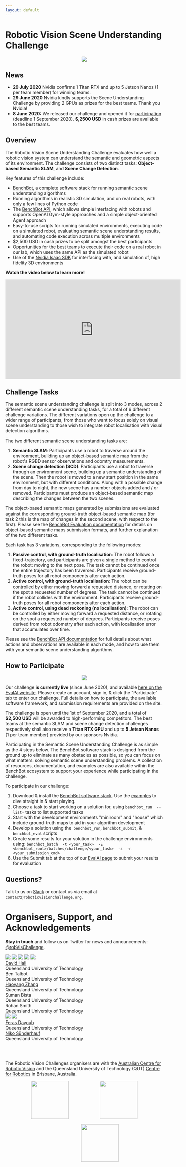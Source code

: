 ```yaml
---
layout: default
---
```

<script src="https://cdnjs.cloudflare.com/ajax/libs/mathjax/2.7.0/MathJax.js?config=TeX-AMS-MML_HTMLorMML" type="text/javascript"></script>


# Robotic Vision Scene Understanding Challenge


<center>
<img src="assets/img/challenge_hero_image_small.jpg">
</center>

## News
 * **29 July 2020** Nvidia confirms 1 Titan RTX and up to 5 Jetson Nanos (1 per team member) for winning teams. 
 * **29 June 2020** Nvidia kindly supports the Scene Understanding Challenge by providing 2 GPUs as prizes for the best teams. Thank you Nvidia!
 * **8 June 2020:** We released our challenge and opened it for [participation](https://evalai.cloudcv.org/web/challenges/challenge-page/625/overview) (deadline 1 September 2020). **$,2500 USD** in cash prizes are available to the best teams.

## Overview
The Robotic Vision Scene Understanding Challenge evaluates how well a robotic vision system can understand the semantic and geometric aspects of its environment.
The challenge consists of two distinct tasks: **Object-based Semantic SLAM**, and **Scene Change Detection**.


Key features of this challenge include:

* [BenchBot](https://github.com/roboticvisionorg/benchbot), a complete software stack for running semantic scene understanding algorithms
* Running algorithms in realistic 3D simulation, and on real robots, with only a few lines of Python code
* The [BenchBot API](https://github.com/roboticvisionorg/benchbot_api), which allows simple interfacing with robots and supports OpenAI Gym-style approaches and a simple object-oriented Agent approach
* Easy-to-use scripts for running simulated environments, executing code on a simulated robot, evaluating semantic scene understanding results, and automating code execution across multiple environments
* $2,500 USD in cash prizes to be split amongst the best participants
* Opportunities for the best teams to execute their code on a real robot in our lab, which uses the same API as the simulated robot
* Use of the [Nvidia Isaac SDK](https://developer.nvidia.com/isaac-sdk) for interfacing with, and simulation of, high fidelity 3D environments


**Watch the video below to learn more!**
<center>
<iframe width="560" height="315" src="https://www.youtube.com/embed/jQPkV29KFvI" frameborder="0" allow="accelerometer; autoplay; encrypted-media; gyroscope; picture-in-picture" allowfullscreen></iframe>
</center>

<!-- ## Challenge Participation -->

## Challenge Tasks
The semantic scene understanding challenge is split into 3 modes, across 2 different semantic scene understanding tasks, for a total of 6 different challenge variations. The different variations open up the challenge to a wider range of participants, from those who want to focus solely on visual scene understanding to those wish to integrate robot localisation with visual detection algorithms.

The two different semantic scene understanding tasks are:

 1. **Semantic SLAM**: Participants use a robot to traverse around the environment, building up an object-based semantic map from the robot's RGBD sensor observations and odomtry measurements.
 2. **Scene change detection (SCD)**: Participants use a robot to traverse through an environment scene, building up a semantic understanding of the scene. Then the robot is moved to a new start position in the same environment, but with different conditions. Along with a possible change from day to night, the new scene has a number objects added and / or removed. Participants must produce an object-based semantic map describing the changes between the two scenes.

The object-based semantic maps generated by submissions are evaluated against the corresponding ground-truth object-based semantic map (for task 2 this is the map of changes in the second scene, with respect to the first). Please see the [BenchBot Evaluation documentation](https://github.com/roboticvisionorg/benchbot_eval) for details on object-based semantic maps submission formats, and further explanation of the two different tasks.

 Each task has 3 variations, corresponding to the following modes:

 1. **Passive control, with ground-truth localisation**: The robot follows a fixed-trajectory, and participants are given a single method to control the robot: moving to the next pose. The task cannot be continued once the entire trajectory has been traversed. Participants receive ground-truth poses for all robot components after each action.
 2. **Active control, with ground-truth localisation**: The robot can be controlled by either moving forward a requested distance, or rotating on the spot a requested number of degrees. The task cannot be continued if the robot collides with the environment. Participants receive ground-truth poses for all robot components after each action.
 3. **Active control, using dead reckoning (no localisation)**: The robot can be controlled by either moving forward a requested distance, or rotating on the spot a requested number of degrees. Participants receive poses derived from robot odometry after each action, with localisation error that accumulates over time.

Please see the [BenchBot API documentation](https://github.com/roboticvisionorg/benchbot_api) for full details about what actions and observations are available in each mode, and how to use them with your semantic scene understanding algorithms.

## How to Participate
<center>
<img src="assets/img/v_benchbot_batch_short.gif">
</center>

Our challenge **is currently live** (since June 2020), and available [here on the EvalAI website](https://evalai.cloudcv.org/web/challenges/challenge-page/625/overview). Please create an account, sign in, & click the "Participate" tab to enter our challenge. Full details on how to participate, the available software framework, and submission requirements are provided on the site.

The challenge is open until the 1st of September 2020, and a total of **$2,500 USD** will be awarded to high-performing competitors. The best teams at the semantic SLAM and scene change detection challenges respectively shall also receive a **Titan RTX GPU** and up to **5 Jetson Nanos** (1 per team member) provided by our sponsors Nvidia.

Participating in the Semantic Scene Understanding Challenge is as simple as the 4 steps below. The BenchBot software stack is designed from the ground up to eliminate as many obstacles as possible, so you can focus on what matters: solving semantic scene understanding problems. A collection of resources, documentation, and examples are also available within the BenchBot ecosystem to support your experience while participating in the challenge.

To participate in our challenge:
 1. Download & install the [BenchBot software stack](https://github.com/roboticvisionorg/benchbot). Use the [examples](https://github.com/roboticvisionorg/benchbot_examples) to dive straight in & start playing.
 2. Choose a task to start working on a solution for, using `benchbot_run  --list-` tasks to list supported tasks
 3. Start with the development environments "miniroom" and "house" which include ground-truth maps to aid in your algorithm development
 4. Develop a solution using the` benchbot_run`, `benchbot_submit`, & `benchbot_eval` scripts
 5. Create some results for your solution in the challenge environments using:
`benchbot_batch  -t <your_task>  -E <benchbot_root>/batches/challenge/<your_task>  -z  -n <your_submission_cmd>`
 6. Use the Submit tab at the top of our [EvalAI page](https://evalai.cloudcv.org/web/challenges/challenge-page/625/overview) to submit your results for evaluation


## Questions?

Talk to us on [Slack](https://app.slack.com/client/T012ZHR4CQG) or contact us via email at `contact@roboticvisionchallenge.org`.

<!-- Our 2020 competition is also held in conjunction with our ICRA 2020 Workshop ["Scene Understanding and Semantic SLAM: Progress, Applications, and Limitations"](https://nikosuenderhauf.github.io/roboticvisionchallenges/icra2020).

**Note:** Workshop details will be updated due to the COVID-19 Pandemic. -->

<!--
### The BenchBot Software stack
Our Scene Understanding Challenges all use our new software stack called BenchBot. The BenchBot software stack provides user-friendly interfaces (helper scripts & a [simple API]() manages simulation , robot movement, challenge rule enforcement, and evaluation.

To check out the framework and get started on our scene understanding problems, check out the github page at [benchbot.org](https://github.com/RoboticVisionOrg/benchbot).


## The Challenge Tasks

### Task 1: Object-based Semantic Mapping / SLAM

For this task we evaluate how well participants can build a map of the environment that contains all objects of interest. The evaluation metric rewards accurate pose, shape, and object semantics.

This task can be done in one of two modes (Active or Passive) and two Streams (with or without groundtruth camera pose). In Active mode, the user can control the robot's motion to explore the environment. In Passive mode, the user has no control over the robot. In both modes, the user code has access to the data from the robot's RGB-D camera.


### Task 2: Scene Change Detection

The goal of this task is to identify all objects that disappeared, appeared, or moved in an environment from one day to another. The robot can explore the environment on both days, but has to spot all the differences.

This task can be done in one of two modes (Active or Passive) and two Streams (with or without groundtruth camera pose). In Active mode, the user can control the robot's motion to explore the environment. In Passive mode, the user has no control over the robot. In both modes, the user code has access to the data from the robot's RGB-D camera.

**Watch the videos below** Some objects disappeared, some new objects appeared. Can you spot the differences between both days? Which objects are new, which are gone? Can you write an algorithm to solve this problem?
<table><tr><th>Day 1</th><td><iframe width="560" height="315" src="https://www.youtube.com/embed/68zADNn9zLY" frameborder="0" allow="accelerometer; autoplay; encrypted-media; gyroscope; picture-in-picture" allowfullscreen></iframe> </td></tr>
<tr><th>Day 2</th><td> <iframe width="560" height="315" src="https://www.youtube.com/embed/K4udDOlLKTA" frameborder="0" allow="accelerometer; autoplay; encrypted-media; gyroscope; picture-in-picture" allowfullscreen></iframe> </td></tr></table> -->



# Organisers, Support, and Acknowledgements



**Stay in touch** and follow us on Twitter for news and announcements: [@robVisChallenge](https://twitter.com/robVisChallenge).

<div class="portrait_row">
<img class="col fith portrait" src="assets/img/david.jpg"/>
<img class="col fith portrait" src="assets/img/ben.jpg"/>
<img class="col fith portrait" src="assets/img/haoyang.jpg"/>
<img class="col fith portrait" src="assets/img/suman.jpg"/>
<img class="col fith portrait" src="assets/img/rohan.jpg"/>
</div>
<div class="col fith caption">
    <a href="https://sites.google.com/view/davidhallcv/home">David Hall</a> <br>Queensland University of Technology
</div>
<div class="col fith caption">
      Ben Talbot <br>Queensland University of Technology
</div>
<div class="col fith caption">
  <a href="https://staff.qut.edu.au/staff/haoyang.zhang.acrv">Haoyang Zhang</a> <br>Queensland University of Technology
</div>
<div class="col fith caption">      
      Suman Bista <br>Queensland University of Technology
</div>
<div class="col fith caption">
      Rohan Smith <br>Queensland University of Technology
</div>
<div class="portrait_row">
<img class="col fith portrait" src="assets/img/feras.jpg"/>
<img class="col fith portrait" src="assets/img/niko.jpg"/>  
</div>
<div class="col fith caption">
      <a href="http://www.ferasdayoub.com">Feras Dayoub</a> <br>Queensland University of Technology
</div>
<div class="col fith caption">
    <a href="http://www.nikosuenderhauf.info">Niko Sünderhauf</a><br>Queensland University of Technology    
</div>


<br><br>

The Robotic Vision Challenges organisers are with the [Australian Centre for Robotic Vision](http://www.roboticvision.org) and the Queensland University of Technology (QUT) [Centre for Robotics](https://research.qut.edu.au/qcr/) in Brisbane, Australia.

<div style="display:flex; justify-content:center;">
<a href="http://www.roboticvision.org"><img style="height:120px;" src="assets/img/acrv.png"></a>
<a href="https://research.qut.edu.au/qcr/"><img  style="margin-left:100px;height:120px;" src="assets/img/qcr-logo.jpg"></a>
<!-- <img style="margin-left:100px; height:100px" src="assets/img/google-logo.png"> -->
</div>
<br>
<div style="display:flex; justify-content:center;">
<img  style="margin-left:100px;height:120px;" src="assets/img/NVLogo_2D.png">
</div>
